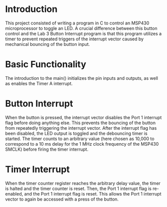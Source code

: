 # Introduction
This project consisted of writing a program in C to control an MSP430 microprocessor to toggle an LED. A crucial difference between this button control and the Lab 3 Button Interrupt program is that this program utilizes a timer to prevent repeated triggers of the interrupt vector caused by mechanical bouncing of the button input.

# Basic Functionality
The introduction to the main() initializes the pin inputs and outputs, as well as enables the Timer A interrupt. 

# Button Interrupt
When the button is pressed, the interrupt vector disables the Port 1 interrupt flag before doing anything else. This prevents the bouncing of the button from repeatedly triggering the interrupt vector. After the interrupt flag has been disabled, the LED output is toggled and the debouncing timer is started. The timer counts to an arbitrary value (here chosen as 10,000 to correspond to a 10 ms delay for the 1 MHz clock frequency of the MSP430 SMCLK) before firing the timer interrupt.

# Timer Interrupt
When the timer counter register reaches the arbitrary delay value, the timer is halted and the timer counter is reset. Then, the Port 1 interrupt flag is re-enabled, and the Port 1 interrupt flag is reset. This allows the Port 1 interrupt vector to again be accessed with a press of the button.
